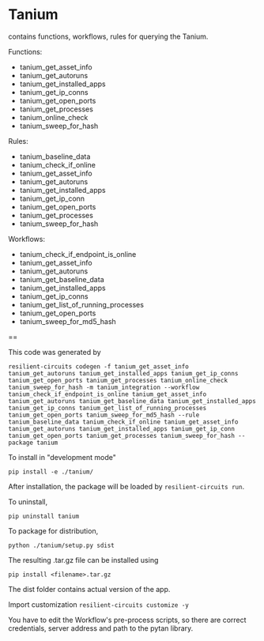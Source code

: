 # Tanium

contains functions, workflows, rules for querying the Tanium.

Functions:
* tanium_get_asset_info 
* tanium_get_autoruns 
* tanium_get_installed_apps 
* tanium_get_ip_conns 
* tanium_get_open_ports 
* tanium_get_processes 
* tanium_online_check 
* tanium_sweep_for_hash

Rules:
* tanium_baseline_data 
* tanium_check_if_online 
* tanium_get_asset_info 
* tanium_get_autoruns 
* tanium_get_installed_apps 
* tanium_get_ip_conn 
* tanium_get_open_ports 
* tanium_get_processes 
* tanium_sweep_for_hash

Workflows:
* tanium_check_if_endpoint_is_online 
* tanium_get_asset_info 
* tanium_get_autoruns 
* tanium_get_baseline_data 
* tanium_get_installed_apps 
* tanium_get_ip_conns 
* tanium_get_list_of_running_processes 
* tanium_get_open_ports 
* tanium_sweep_for_md5_hash

==

This code was generated by

`resilient-circuits codegen -f tanium_get_asset_info tanium_get_autoruns tanium_get_installed_apps tanium_get_ip_conns tanium_get_open_ports tanium_get_processes tanium_online_check tanium_sweep_for_hash -m tanium_integration --workflow tanium_check_if_endpoint_is_online tanium_get_asset_info tanium_get_autoruns tanium_get_baseline_data tanium_get_installed_apps tanium_get_ip_conns tanium_get_list_of_running_processes tanium_get_open_ports tanium_sweep_for_md5_hash --rule tanium_baseline_data tanium_check_if_online tanium_get_asset_info tanium_get_autoruns tanium_get_installed_apps tanium_get_ip_conn tanium_get_open_ports tanium_get_processes tanium_sweep_for_hash --package tanium`


To install in "development mode"

`pip install -e ./tanium/`

After installation, the package will be loaded by `resilient-circuits run`.


To uninstall,

`pip uninstall tanium`


To package for distribution,

`python ./tanium/setup.py sdist`

The resulting .tar.gz file can be installed using

`pip install <filename>.tar.gz`

The dist folder contains actual version of the app.


Import customization
`resilient-circuits customize -y`

You have to edit the Workflow's pre-process scripts, so there are correct credentials, server address and path to the pytan library.
